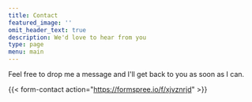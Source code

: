 ```yaml
---
title: Contact
featured_image: ''
omit_header_text: true
description: We'd love to hear from you
type: page
menu: main
---
```


Feel free to drop me a message and I'll get back to you as soon as I can.

{{< form-contact action="https://formspree.io/f/xjvznrjd" >}}
